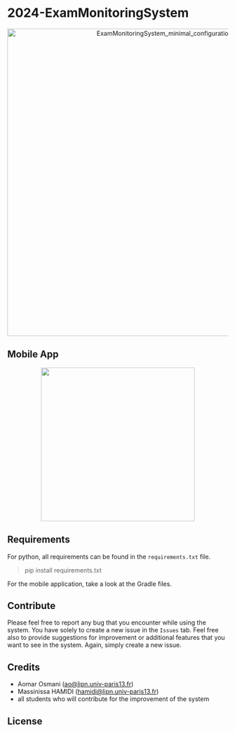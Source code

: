 # 2024-ExamMonitoringSystem

<p align="center">
    <img src="doc/img/ExamMonitoringSystem_minimal_configuration.png" width="700px" alt="ExamMonitoringSystem_minimal_configuration">
</p>

## Mobile App
<p align="center">
    <kbd>
        <img src="doc/img/ExamMonitoringSystem_MobileApp.gif" width="350px">
    </kbd>
</p>

## Requirements
For python, all requirements can be found in the `requirements.txt` file.

> pip install requirements.txt

For the mobile application, take a look at the Gradle files.

## Contribute
Please feel free to report any bug that you encounter while using the system. You have solely to create a new issue in the `Issues` tab.
Feel free also to provide suggestions for improvement or additional features that you want to see in the system. Again, simply create a new issue.

## Credits
* Aomar Osmani (ao@lipn.univ-paris13.fr)
* Massinissa HAMIDI (hamidi@lipn.univ-paris13.fr) 
* all students who will contribute for the improvement of the system

## License
